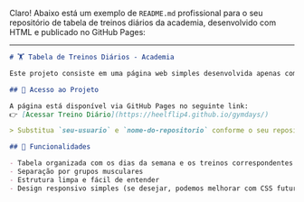 Claro! Abaixo está um exemplo de `README.md` profissional para o seu repositório de tabela de treinos diários da academia, desenvolvido com HTML e publicado no GitHub Pages:

---

```markdown
# 🏋️ Tabela de Treinos Diários - Academia

Este projeto consiste em uma página web simples desenvolvida apenas com **HTML**, com o objetivo de organizar e exibir minha rotina de treinos diários na academia. A tabela contém a divisão dos grupos musculares por dia da semana, juntamente com os exercícios correspondentes.

## 🚀 Acesso ao Projeto

A página está disponível via GitHub Pages no seguinte link:  
👉 [Acessar Treino Diário](https://heelflip4.github.io/gymdays/)

> Substitua `seu-usuario` e `nome-do-repositorio` conforme o seu repositório real.

## 📌 Funcionalidades

- Tabela organizada com os dias da semana e os treinos correspondentes
- Separação por grupos musculares
- Estrutura limpa e fácil de entender
- Design responsivo simples (se desejar, podemos melhorar com CSS futuramente)
